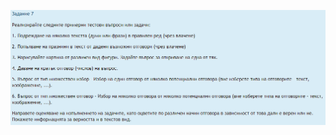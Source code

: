 ![alt text](https://github.com/Petar-I-Ivanov/web-uni-projects/blob/main/d%26d%20and%20picking%20answers/%D0%97%D0%B0%D0%B4%D0%B0%D0%BD%D0%B8%D0%B5%207.png?raw=true)
